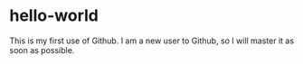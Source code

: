 # hello-world
This is my first use of Github.
I am a new user to Github, so I will master it as soon as possible.
